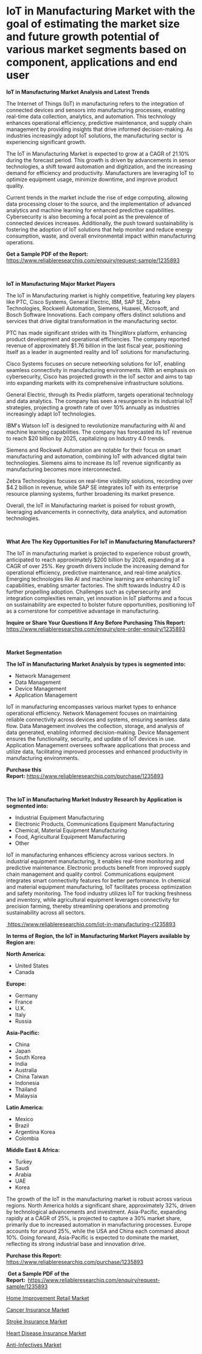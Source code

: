 <p><h1>IoT in Manufacturing Market with the goal of estimating the market size and future growth potential of various market segments based on component, applications and end user</h1></p><p><strong>IoT in Manufacturing Market Analysis and Latest Trends</strong></p>
<p><p>The Internet of Things (IoT) in manufacturing refers to the integration of connected devices and sensors into manufacturing processes, enabling real-time data collection, analytics, and automation. This technology enhances operational efficiency, predictive maintenance, and supply chain management by providing insights that drive informed decision-making. As industries increasingly adopt IoT solutions, the manufacturing sector is experiencing significant growth.</p><p>The IoT in Manufacturing Market is expected to grow at a CAGR of 21.10% during the forecast period. This growth is driven by advancements in sensor technologies, a shift toward automation and digitization, and the increasing demand for efficiency and productivity. Manufacturers are leveraging IoT to optimize equipment usage, minimize downtime, and improve product quality.</p><p>Current trends in the market include the rise of edge computing, allowing data processing closer to the source, and the implementation of advanced analytics and machine learning for enhanced predictive capabilities. Cybersecurity is also becoming a focal point as the prevalence of connected devices increases. Additionally, the push toward sustainability is fostering the adoption of IoT solutions that help monitor and reduce energy consumption, waste, and overall environmental impact within manufacturing operations.</p></p>
<p><strong>Get a Sample PDF of the Report:&nbsp;</strong> <a href="https://www.reliableresearchiq.com/enquiry/request-sample/1235893?utm_campaign=1876&utm_medium=2&utm_source=Github&utm_content=ia&utm_term=09032025&utm_id=iot-in-manufacturing">https://www.reliableresearchiq.com/enquiry/request-sample/1235893</a></p>
<p>&nbsp;</p>
<p><strong>IoT in Manufacturing Major Market Players</strong></p>
<p><p>The IoT in Manufacturing market is highly competitive, featuring key players like PTC, Cisco Systems, General Electric, IBM, SAP SE, Zebra Technologies, Rockwell Automation, Siemens, Huawei, Microsoft, and Bosch Software Innovations. Each company offers distinct solutions and services that drive digital transformation in the manufacturing sector.</p><p>PTC has made significant strides with its ThingWorx platform, enhancing product development and operational efficiencies. The company reported revenue of approximately $1.76 billion in the last fiscal year, positioning itself as a leader in augmented reality and IoT solutions for manufacturing.</p><p>Cisco Systems focuses on secure networking solutions for IoT, enabling seamless connectivity in manufacturing environments. With an emphasis on cybersecurity, Cisco has projected growth in the IoT sector and aims to tap into expanding markets with its comprehensive infrastructure solutions.</p><p>General Electric, through its Predix platform, targets operational technology and data analytics. The company has seen a resurgence in its industrial IoT strategies, projecting a growth rate of over 10% annually as industries increasingly adapt IoT technologies.</p><p>IBM's Watson IoT is designed to revolutionize manufacturing with AI and machine learning capabilities. The company has forecasted its IoT revenue to reach $20 billion by 2025, capitalizing on Industry 4.0 trends.</p><p>Siemens and Rockwell Automation are notable for their focus on smart manufacturing and automation, combining IoT with advanced digital twin technologies. Siemens aims to increase its IoT revenue significantly as manufacturing becomes more interconnected.</p><p>Zebra Technologies focuses on real-time visibility solutions, recording over $4.2 billion in revenue, while SAP SE integrates IoT with its enterprise resource planning systems, further broadening its market presence. </p><p>Overall, the IoT in Manufacturing market is poised for robust growth, leveraging advancements in connectivity, data analytics, and automation technologies.</p></p>
<p>&nbsp;</p>
<p><strong>What Are The Key Opportunities For IoT in Manufacturing Manufacturers?</strong></p>
<p><p>The IoT in manufacturing market is projected to experience robust growth, anticipated to reach approximately $200 billion by 2026, expanding at a CAGR of over 25%. Key growth drivers include the increasing demand for operational efficiency, predictive maintenance, and real-time analytics. Emerging technologies like AI and machine learning are enhancing IoT capabilities, enabling smarter factories. The shift towards Industry 4.0 is further propelling adoption. Challenges such as cybersecurity and integration complexities remain, yet innovation in IoT platforms and a focus on sustainability are expected to bolster future opportunities, positioning IoT as a cornerstone for competitive advantage in manufacturing.</p></p>
<p><strong>Inquire or Share Your Questions If Any Before Purchasing This Report:</strong> <a href="https://www.reliableresearchiq.com/enquiry/pre-order-enquiry/1235893?utm_campaign=1876&utm_medium=2&utm_source=Github&utm_content=ia&utm_term=09032025&utm_id=iot-in-manufacturing">https://www.reliableresearchiq.com/enquiry/pre-order-enquiry/1235893</a></p>
<p>&nbsp;</p>
<p><strong>Market Segmentation</strong></p>
<p><strong>The IoT in Manufacturing Market Analysis by types is segmented into:</strong></p>
<p><ul><li>Network Management</li><li>Data Management</li><li>Device Management</li><li>Application Management</li></ul></p>
<p><p>IoT in manufacturing encompasses various market types to enhance operational efficiency. Network Management focuses on maintaining reliable connectivity across devices and systems, ensuring seamless data flow. Data Management involves the collection, storage, and analysis of data generated, enabling informed decision-making. Device Management ensures the functionality, security, and update of IoT devices in use. Application Management oversees software applications that process and utilize data, facilitating improved processes and enhanced productivity in manufacturing environments.</p></p>
<p><strong>Purchase this Report:&nbsp;</strong><a href="https://www.reliableresearchiq.com/purchase/1235893?utm_campaign=1876&utm_medium=2&utm_source=Github&utm_content=ia&utm_term=09032025&utm_id=iot-in-manufacturing">https://www.reliableresearchiq.com/purchase/1235893</a></p>
<p>&nbsp;</p>
<p><strong>The IoT in Manufacturing Market Industry Research by Application is segmented into:</strong></p>
<p><ul><li>Industrial Equipment Manufacturing</li><li>Electronic Products, Communications Equipment Manufacturing</li><li>Chemical, Material Equipment Manufacturing</li><li>Food, Agricultural Equipment Manufacturing</li><li>Other</li></ul></p>
<p><p>IoT in manufacturing enhances efficiency across various sectors. In industrial equipment manufacturing, it enables real-time monitoring and predictive maintenance. Electronic products benefit from improved supply chain management and quality control. Communications equipment integrates smart connectivity features for better performance. In chemical and material equipment manufacturing, IoT facilitates process optimization and safety monitoring. The food industry utilizes IoT for tracking freshness and inventory, while agricultural equipment leverages connectivity for precision farming, thereby streamlining operations and promoting sustainability across all sectors.</p></p>
<p><a href="https://www.reliableresearchiq.com/iot-in-manufacturing-r1235893?utm_campaign=1876&utm_medium=2&utm_source=Github&utm_content=ia&utm_term=09032025&utm_id=iot-in-manufacturing">&nbsp;https://www.reliableresearchiq.com/iot-in-manufacturing-r1235893</a></p>
<p><strong>In terms of Region, the IoT in Manufacturing Market Players available by Region are:</strong></p>
<p>
    <p> <strong> North America: </strong>
        <ul>
            <li>United States</li>
            <li>Canada</li>
        </ul>
        </p> 
    <p> <strong> Europe: </strong>
        <ul>
            <li>Germany</li>
            <li>France</li>
            <li>U.K.</li>
            <li>Italy</li>
            <li>Russia</li>
        </ul>
        </p> 
    <p> <strong> Asia-Pacific: </strong>
        <ul>
            <li>China</li>
            <li>Japan</li>
            <li>South Korea</li>
            <li>India</li>
            <li>Australia</li>
            <li>China Taiwan</li>
            <li>Indonesia</li>
            <li>Thailand</li>
            <li>Malaysia</li>
        </ul>
        </p> 
    <p> <strong> Latin America: </strong>
        <ul>
            <li>Mexico</li>
            <li>Brazil</li>
            <li>Argentina Korea</li>
            <li>Colombia</li>
        </ul>
        </p> 
    <p> <strong> Middle East & Africa: </strong>
        <ul>
            <li>Turkey</li>
            <li>Saudi</li>
            <li>Arabia</li>
            <li>UAE</li>
            <li>Korea</li>
        </ul>
    </p>
    </p>
<p><p>The growth of the IoT in the manufacturing market is robust across various regions. North America holds a significant share, approximately 32%, driven by technological advancements and investment. Asia-Pacific, expanding rapidly at a CAGR of 25%, is projected to capture a 30% market share, primarily due to increased automation in manufacturing processes. Europe accounts for around 25%, while the USA and China each command about 10%. Going forward, Asia-Pacific is expected to dominate the market, reflecting its strong industrial base and innovation drive.</p></p>
<p><strong>Purchase this Report: </strong><a href="https://www.reliableresearchiq.com/purchase/1235893?utm_campaign=1876&utm_medium=2&utm_source=Github&utm_content=ia&utm_term=09032025&utm_id=iot-in-manufacturing">https://www.reliableresearchiq.com/purchase/1235893</a></p>
<p>&nbsp;<strong>Get a Sample PDF of the Report:&nbsp;&nbsp;</strong><a href="https://www.reliableresearchiq.com/enquiry/request-sample/1235893?utm_campaign=1876&utm_medium=2&utm_source=Github&utm_content=ia&utm_term=09032025&utm_id=iot-in-manufacturing">https://www.reliableresearchiq.com/enquiry/request-sample/1235893</a></p>
<p><strong></strong></p>
<p><p><a href="https://github.com/totrisammir/Market-Research-Report-List-1/blob/main/home-improvement-retail-market.md?utm_campaign=1876&utm_medium=2&utm_source=Github&utm_content=ia&utm_term=09032025&utm_id=iot-in-manufacturing">Home Improvement Retail Market</a></p><p><a href="https://github.com/latilsmickl8/Market-Research-Report-List-1/blob/main/cancer-insurance-market.md?utm_campaign=1876&utm_medium=2&utm_source=Github&utm_content=ia&utm_term=09032025&utm_id=iot-in-manufacturing">Cancer Insurance Market</a></p><p><a href="https://github.com/kemauteve/Market-Research-Report-List-1/blob/main/stroke-insurance-market.md?utm_campaign=1876&utm_medium=2&utm_source=Github&utm_content=ia&utm_term=09032025&utm_id=iot-in-manufacturing">Stroke Insurance Market</a></p><p><a href="https://github.com/haklagjbj/Market-Research-Report-List-1/blob/main/heart-disease-insurance-market.md?utm_campaign=1876&utm_medium=2&utm_source=Github&utm_content=ia&utm_term=09032025&utm_id=iot-in-manufacturing">Heart Disease Insurance Market</a></p><p><a href="https://github.com/guyerkanakwu/Market-Research-Report-List-1/blob/main/anti-infectives-market.md?utm_campaign=1876&utm_medium=2&utm_source=Github&utm_content=ia&utm_term=09032025&utm_id=iot-in-manufacturing">Anti-Infectives Market</a></p></p>